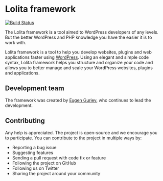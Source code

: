 Lolita framework
==================

[![Build Status](https://travis-ci.org/lolitaframework/framework.svg?branch=master)](https://travis-ci.org/lolitaframework/framework)

The Lolita framework is a tool aimed to WordPress developers of any levels. But the better WordPress and PHP knowledge you have the easier it is to work with.

Lolita framework is a tool to help you develop websites, plugins and web applications faster using [WordPress](https://wordpress.org/). Using an elegant and simple code syntax, Lolita framework helps you structure and organize your code and allows you to better manage and scale your WordPress websites, plugins and applications.

Development team
----------------
The framework was created by [Eugen Guriev](mailto:eg@beagl.in), who continues to lead the development.

Contributing
------------
Any help is appreciated. The project is open-source and we encourage you to participate. You can contribute to the project in multiple ways by:

- Reporting a bug issue
- Suggesting features
- Sending a pull request with code fix or feature
- Following the project on GitHub
- Following us on Twitter
- Sharing the project around your community